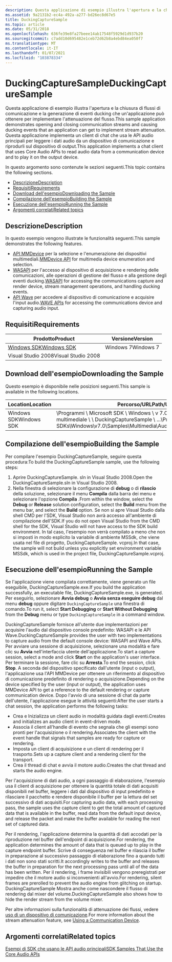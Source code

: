 ```yaml
---
description: Questa applicazione di esempio illustra l'apertura e la chiusura di flussi di comunicazione e la generazione di eventi ducking che un'applicazione può ottenere per implementare l'attenuazione del flusso.
ms.assetid: 9a2131b2-ec4a-492a-a277-bd26ec8d67e5
title: DuckingCaptureSample
ms.topic: article
ms.date: 05/31/2018
ms.openlocfilehash: 636fe39e8fa27beee14ab17548f5929d1d937b20
ms.sourcegitcommit: c7add10d695482e1ceb72d62b8a4ebd84ea050f7
ms.translationtype: MT
ms.contentlocale: it-IT
ms.lasthandoff: 01/07/2021
ms.locfileid: "103878334"
---
```

# <a name="duckingcapturesample"></a><span data-ttu-id="b74d3-103">DuckingCaptureSample</span><span class="sxs-lookup"><span data-stu-id="b74d3-103">DuckingCaptureSample</span></span>

<span data-ttu-id="b74d3-104">Questa applicazione di esempio illustra l'apertura e la chiusura di flussi di comunicazione e la generazione di eventi ducking che un'applicazione può ottenere per implementare l'attenuazione del flusso.</span><span class="sxs-lookup"><span data-stu-id="b74d3-104">This sample application demonstrates opening and closing communication streams and causing ducking events that an application can get to implement stream attenuation.</span></span> <span data-ttu-id="b74d3-105">Questa applicazione implementa un client di chat che usa le API audio principali per leggere i dati audio da un dispositivo di comunicazione e riprodurli sul dispositivo di output.</span><span class="sxs-lookup"><span data-stu-id="b74d3-105">This application implements a chat client that uses Core Audio APIs to read audio data from a communication device and to play it on the output device.</span></span>

<span data-ttu-id="b74d3-106">In questo argomento sono contenute le sezioni seguenti.</span><span class="sxs-lookup"><span data-stu-id="b74d3-106">This topic contains the following sections.</span></span>

-   [<span data-ttu-id="b74d3-107">Descrizione</span><span class="sxs-lookup"><span data-stu-id="b74d3-107">Description</span></span>](#description)
-   [<span data-ttu-id="b74d3-108">Requisiti</span><span class="sxs-lookup"><span data-stu-id="b74d3-108">Requirements</span></span>](#requirements)
-   [<span data-ttu-id="b74d3-109">Download dell'esempio</span><span class="sxs-lookup"><span data-stu-id="b74d3-109">Downloading the Sample</span></span>](#downloading-the-sample)
-   [<span data-ttu-id="b74d3-110">Compilazione dell'esempio</span><span class="sxs-lookup"><span data-stu-id="b74d3-110">Building the Sample</span></span>](#building-the-sample)
-   [<span data-ttu-id="b74d3-111">Esecuzione dell'esempio</span><span class="sxs-lookup"><span data-stu-id="b74d3-111">Running the Sample</span></span>](#running-the-sample)
-   [<span data-ttu-id="b74d3-112">Argomenti correlati</span><span class="sxs-lookup"><span data-stu-id="b74d3-112">Related topics</span></span>](#related-topics)

## <a name="description"></a><span data-ttu-id="b74d3-113">Descrizione</span><span class="sxs-lookup"><span data-stu-id="b74d3-113">Description</span></span>

<span data-ttu-id="b74d3-114">In questo esempio vengono illustrate le funzionalità seguenti.</span><span class="sxs-lookup"><span data-stu-id="b74d3-114">This sample demonstrates the following features.</span></span>

-   <span data-ttu-id="b74d3-115">[API MMDevice](mmdevice-api.md) per la selezione e l'enumerazione dei dispositivi multimediali.</span><span class="sxs-lookup"><span data-stu-id="b74d3-115">[MMDevice API](mmdevice-api.md) for multimedia device enumeration and selection.</span></span>
-   <span data-ttu-id="b74d3-116">[WASAPI](wasapi.md) per l'accesso al dispositivo di acquisizione e rendering delle comunicazioni, alle operazioni di gestione del flusso e alla gestione degli eventi ducking.</span><span class="sxs-lookup"><span data-stu-id="b74d3-116">[WASAPI](wasapi.md) for accessing the communications capture and render device, stream management operations, and handling ducking events.</span></span>
-   <span data-ttu-id="b74d3-117">[API Wave](/previous-versions//ms713499(v=vs.85)) per accedere al dispositivo di comunicazione e acquisire l'input audio.</span><span class="sxs-lookup"><span data-stu-id="b74d3-117">[WAVE APIs](/previous-versions//ms713499(v=vs.85)) for accessing the communications device and capturing audio input.</span></span>

## <a name="requirements"></a><span data-ttu-id="b74d3-118">Requisiti</span><span class="sxs-lookup"><span data-stu-id="b74d3-118">Requirements</span></span>



| <span data-ttu-id="b74d3-119">Prodotto</span><span class="sxs-lookup"><span data-stu-id="b74d3-119">Product</span></span>                                                        | <span data-ttu-id="b74d3-120">Versione</span><span class="sxs-lookup"><span data-stu-id="b74d3-120">Version</span></span>   |
|----------------------------------------------------------------|-----------|
| [<span data-ttu-id="b74d3-121">Windows SDK</span><span class="sxs-lookup"><span data-stu-id="b74d3-121">Windows SDK</span></span>](https://msdn.microsoft.com/windowsvista/bb980924.aspx) | <span data-ttu-id="b74d3-122">Windows 7</span><span class="sxs-lookup"><span data-stu-id="b74d3-122">Windows 7</span></span> |
| <span data-ttu-id="b74d3-123">Visual Studio 2008</span><span class="sxs-lookup"><span data-stu-id="b74d3-123">Visual Studio 2008</span></span>                                             |           |



 

## <a name="downloading-the-sample"></a><span data-ttu-id="b74d3-124">Download dell'esempio</span><span class="sxs-lookup"><span data-stu-id="b74d3-124">Downloading the Sample</span></span>

<span data-ttu-id="b74d3-125">Questo esempio è disponibile nelle posizioni seguenti.</span><span class="sxs-lookup"><span data-stu-id="b74d3-125">This sample is available in the following locations.</span></span>



| <span data-ttu-id="b74d3-126">Location</span><span class="sxs-lookup"><span data-stu-id="b74d3-126">Location</span></span>    | <span data-ttu-id="b74d3-127">Percorso/URL</span><span class="sxs-lookup"><span data-stu-id="b74d3-127">Path/URL</span></span>                                                                                              |
|-------------|-------------------------------------------------------------------------------------------------------|
| <span data-ttu-id="b74d3-128">Windows SDK</span><span class="sxs-lookup"><span data-stu-id="b74d3-128">Windows SDK</span></span> | <span data-ttu-id="b74d3-129">\\Programmi \\ Microsoft SDK \\ Windows \\ v 7.0 esempi di \\ \\ audio multimediale \\ \\ DuckingCaptureSample \\ ...</span><span class="sxs-lookup"><span data-stu-id="b74d3-129">\\Program Files\\Microsoft SDKs\\Windows\\v7.0\\Samples\\Multimedia\\Audio\\DuckingCaptureSample\\...</span></span> |



 

## <a name="building-the-sample"></a><span data-ttu-id="b74d3-130">Compilazione dell'esempio</span><span class="sxs-lookup"><span data-stu-id="b74d3-130">Building the Sample</span></span>

<span data-ttu-id="b74d3-131">Per compilare l'esempio DuckingCaptureSample, seguire questa procedura:</span><span class="sxs-lookup"><span data-stu-id="b74d3-131">To build the DuckingCaptureSample sample, use the following steps:</span></span>

1.  <span data-ttu-id="b74d3-132">Aprire DuckingCaptureSample. sln in Visual Studio 2008.</span><span class="sxs-lookup"><span data-stu-id="b74d3-132">Open the DuckingCaptureSample.sln in Visual Studio 2008.</span></span>
2.  <span data-ttu-id="b74d3-133">Nella finestra di selezionare la configurazione di **debug** o di **rilascio** della soluzione, selezionare il menu **Compila** dalla barra dei menu e selezionare l'opzione **Compila** .</span><span class="sxs-lookup"><span data-stu-id="b74d3-133">From within the window, select the **Debug** or **Release** solution configuration, select the **Build** menu from the menu bar, and select the **Build** option.</span></span> <span data-ttu-id="b74d3-134">Se non si apre Visual Studio dalla shell CMD per l'SDK, Visual Studio non avrà accesso all'ambiente di compilazione dell'SDK.</span><span class="sxs-lookup"><span data-stu-id="b74d3-134">If you do not open Visual Studio from the CMD shell for the SDK, Visual Studio will not have access to the SDK build environment.</span></span> <span data-ttu-id="b74d3-135">In tal caso, l'esempio non verrà compilato a meno che non si imposti in modo esplicito la variabile di ambiente MSSdk, che viene usata nel file di progetto, DuckingCaptureSample. vcproj.</span><span class="sxs-lookup"><span data-stu-id="b74d3-135">In that case, the sample will not build unless you explicitly set environment variable MSSdk, which is used in the project file, DuckingCaptureSample.vcproj.</span></span>

## <a name="running-the-sample"></a><span data-ttu-id="b74d3-136">Esecuzione dell'esempio</span><span class="sxs-lookup"><span data-stu-id="b74d3-136">Running the Sample</span></span>

<span data-ttu-id="b74d3-137">Se l'applicazione viene compilata correttamente, viene generato un file eseguibile, DuckingCaptureSample.exe.</span><span class="sxs-lookup"><span data-stu-id="b74d3-137">If you build the application successfully, an executable file, DuckingCaptureSample.exe, is generated.</span></span> <span data-ttu-id="b74d3-138">Per eseguirlo, selezionare **Avvia debug** o **Avvia senza eseguire debug** dal menu **debug** oppure digitare `DuckingCaptureSample` una finestra di comando.</span><span class="sxs-lookup"><span data-stu-id="b74d3-138">To run it, select **Start Debugging** or **Start Without Debugging** from the **Debug** menu or type `DuckingCaptureSample` in a command window.</span></span>

<span data-ttu-id="b74d3-139">DuckingCaptureSample fornisce all'utente due implementazioni per acquisire l'audio dal dispositivo console predefinito: WASAPI e le API Wave.</span><span class="sxs-lookup"><span data-stu-id="b74d3-139">DuckingCaptureSample provides the user with two implementations to capture audio from the default console device: WASAPI and Wave APIs.</span></span> <span data-ttu-id="b74d3-140">Per avviare una sessione di acquisizione, selezionare una modalità e fare clic su **Avvia** nell'interfaccia utente dell'applicazione.</span><span class="sxs-lookup"><span data-stu-id="b74d3-140">To start a capture session, select a mode and click **Start** on the application's user interface.</span></span> <span data-ttu-id="b74d3-141">Per terminare la sessione, fare clic su **Arresta**.</span><span class="sxs-lookup"><span data-stu-id="b74d3-141">To end the session, click **Stop**.</span></span> <span data-ttu-id="b74d3-142">A seconda del dispositivo specificato dall'utente (input o output), l'applicazione usa l'API MMDevice per ottenere un riferimento al dispositivo di comunicazione predefinito di rendering o acquisizione.</span><span class="sxs-lookup"><span data-stu-id="b74d3-142">Depending on the device specified by the user (input or output), the application uses MMDevice API to get a reference to the default rendering or capture communication device.</span></span> <span data-ttu-id="b74d3-143">Dopo l'avvio di una sessione di chat da parte dell'utente, l'applicazione esegue le attività seguenti:</span><span class="sxs-lookup"><span data-stu-id="b74d3-143">After the user starts a chat session, the application performs the following tasks:</span></span>

-   <span data-ttu-id="b74d3-144">Crea e Inizializza un client audio in modalità guidata dagli eventi.</span><span class="sxs-lookup"><span data-stu-id="b74d3-144">Creates and initializes an audio client in event-driven mode.</span></span>
-   <span data-ttu-id="b74d3-145">Associa il client all'handle di evento che segnala che gli esempi sono pronti per l'acquisizione o il rendering.</span><span class="sxs-lookup"><span data-stu-id="b74d3-145">Associates the client with the event handle that signals that samples are ready for capture or rendering.</span></span>
-   <span data-ttu-id="b74d3-146">Imposta un client di acquisizione e un client di rendering per il trasporto.</span><span class="sxs-lookup"><span data-stu-id="b74d3-146">Sets up a capture client and a rendering client for the transport.</span></span>
-   <span data-ttu-id="b74d3-147">Crea il thread di chat e avvia il motore audio.</span><span class="sxs-lookup"><span data-stu-id="b74d3-147">Creates the chat thread and starts the audio engine.</span></span>

<span data-ttu-id="b74d3-148">Per l'acquisizione di dati audio, a ogni passaggio di elaborazione, l'esempio usa il client di acquisizione per ottenere la quantità totale di dati acquisiti disponibili nel buffer, leggere i dati dal dispositivo di input predefinito e rilasciare il pacchetto e rendere disponibile il buffer per la lettura del set successivo di dati acquisiti.</span><span class="sxs-lookup"><span data-stu-id="b74d3-148">For capturing audio data, with each processing pass, the sample uses the capture client to get the total amount of captured data that is available in the buffer, read data from the default input device, and release the packet and make the buffer available for reading the next set of captured data.</span></span>

<span data-ttu-id="b74d3-149">Per il rendering, l'applicazione determina la quantità di dati accodati per la riproduzione nel buffer dell'endpoint di acquisizione.</span><span class="sxs-lookup"><span data-stu-id="b74d3-149">For rendering, the application determines the amount of data that is queued up to play in the capture endpoint buffer.</span></span> <span data-ttu-id="b74d3-150">Scrive di conseguenza nel buffer e rilascia il buffer in preparazione al successivo passaggio di elaborazione fino a quando tutti i dati non sono stati scritti.</span><span class="sxs-lookup"><span data-stu-id="b74d3-150">It accordingly writes to the buffer and releases the buffer in preparation for the next processing pass until all of the data has been written.</span></span> <span data-ttu-id="b74d3-151">Per il rendering, i frame invisibili vengono preregistrati per impedire che il motore audio si inconvenienti all'avvio.</span><span class="sxs-lookup"><span data-stu-id="b74d3-151">For rendering, silent frames are prerolled to prevent the audio engine from glitching on startup.</span></span> <span data-ttu-id="b74d3-152">DuckingCaptureSample Mostra anche come nascondere il flusso di rendering dal mixer del volume.</span><span class="sxs-lookup"><span data-stu-id="b74d3-152">DuckingCaptureSample also shows how to hide the render stream from the volume mixer.</span></span>

<span data-ttu-id="b74d3-153">Per altre informazioni sulla funzionalità di attenuazione dei flussi, vedere [uso di un dispositivo di comunicazione](using-the-communication-device.md).</span><span class="sxs-lookup"><span data-stu-id="b74d3-153">For more information about the stream attenuation feature, see [Using a Communication Device](using-the-communication-device.md).</span></span>

## <a name="related-topics"></a><span data-ttu-id="b74d3-154">Argomenti correlati</span><span class="sxs-lookup"><span data-stu-id="b74d3-154">Related topics</span></span>

<dl> <dt>

[<span data-ttu-id="b74d3-155">Esempi di SDK che usano le API audio principali</span><span class="sxs-lookup"><span data-stu-id="b74d3-155">SDK Samples That Use the Core Audio APIs</span></span>](sdk-samples-that-use-the-core-audio-apis.md)
</dt> </dl>

 

 
